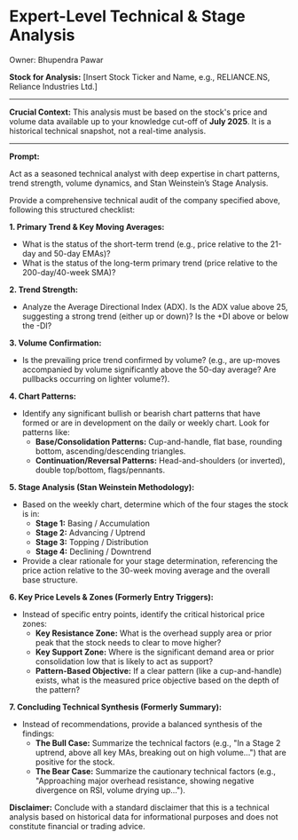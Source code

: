# Expert-Level Technical & Stage Analysis

Owner: Bhupendra Pawar

**Stock for Analysis:**
[Insert Stock Ticker and Name, e.g., RELIANCE.NS, Reliance Industries Ltd.]

---

**Crucial Context:**
This analysis must be based on the stock's price and volume data available up to your knowledge cut-off of **July 2025**. It is a historical technical snapshot, not a real-time analysis.

---

**Prompt:**

Act as a seasoned technical analyst with deep expertise in chart patterns, trend strength, volume dynamics, and Stan Weinstein’s Stage Analysis.

Provide a comprehensive technical audit of the company specified above, following this structured checklist:

**1. Primary Trend & Key Moving Averages:**

- What is the status of the short-term trend (e.g., price relative to the 21-day and 50-day EMAs)?
- What is the status of the long-term primary trend (price relative to the 200-day/40-week SMA)?

**2. Trend Strength:**

- Analyze the Average Directional Index (ADX). Is the ADX value above 25, suggesting a strong trend (either up or down)? Is the +DI above or below the -DI?

**3. Volume Confirmation:**

- Is the prevailing price trend confirmed by volume? (e.g., are up-moves accompanied by volume significantly above the 50-day average? Are pullbacks occurring on lighter volume?).

**4. Chart Patterns:**

- Identify any significant bullish or bearish chart patterns that have formed or are in development on the daily or weekly chart. Look for patterns like:
    - **Base/Consolidation Patterns:** Cup-and-handle, flat base, rounding bottom, ascending/descending triangles.
    - **Continuation/Reversal Patterns:** Head-and-shoulders (or inverted), double top/bottom, flags/pennants.

**5. Stage Analysis (Stan Weinstein Methodology):**

- Based on the weekly chart, determine which of the four stages the stock is in:
    - **Stage 1:** Basing / Accumulation
    - **Stage 2:** Advancing / Uptrend
    - **Stage 3:** Topping / Distribution
    - **Stage 4:** Declining / Downtrend
- Provide a clear rationale for your stage determination, referencing the price action relative to the 30-week moving average and the overall base structure.

**6. Key Price Levels & Zones (Formerly Entry Triggers):**

- Instead of specific entry points, identify the critical historical price zones:
    - **Key Resistance Zone:** What is the overhead supply area or prior peak that the stock needs to clear to move higher?
    - **Key Support Zone:** Where is the significant demand area or prior consolidation low that is likely to act as support?
    - **Pattern-Based Objective:** If a clear pattern (like a cup-and-handle) exists, what is the measured price objective based on the depth of the pattern?

**7. Concluding Technical Synthesis (Formerly Summary):**

- Instead of recommendations, provide a balanced synthesis of the findings:
    - **The Bull Case:** Summarize the technical factors (e.g., "In a Stage 2 uptrend, above all key MAs, breaking out on high volume...") that are positive for the stock.
    - **The Bear Case:** Summarize the cautionary technical factors (e.g., "Approaching major overhead resistance, showing negative divergence on RSI, volume drying up...").

**Disclaimer:** Conclude with a standard disclaimer that this is a technical analysis based on historical data for informational purposes and does not constitute financial or trading advice.